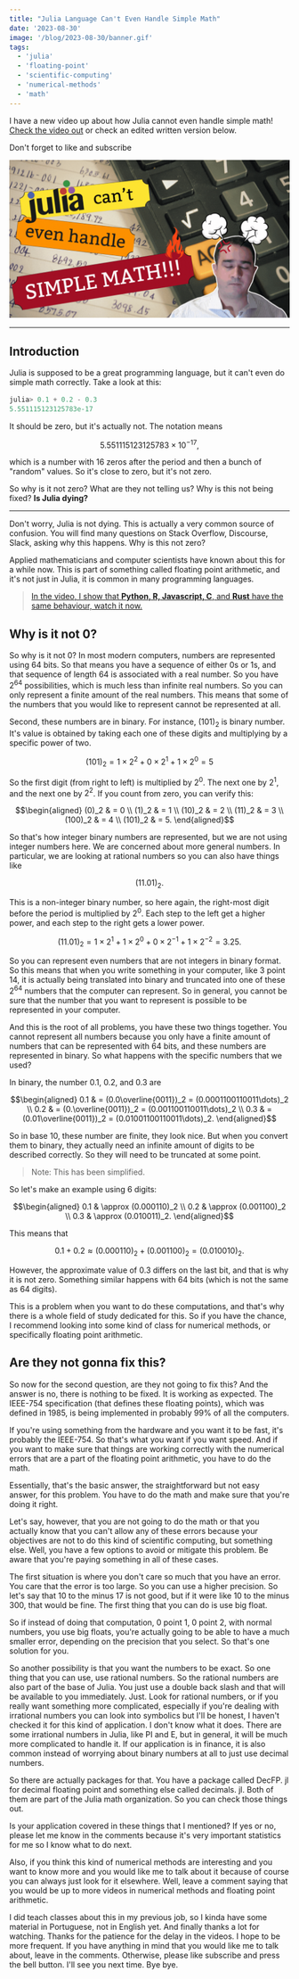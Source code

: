 ```yaml
---
title: "Julia Language Can't Even Handle Simple Math"
date: '2023-08-30'
image: '/blog/2023-08-30/banner.gif'
tags:
  - 'julia'
  - 'floating-point'
  - 'scientific-computing'
  - 'numerical-methods'
  - 'math'
---
```


I have a new video up about how Julia cannot even handle simple math! [Check the video out](https://youtu.be/siCWLWHSrvo) or check an edited written version below.

Don't forget to like and subscribe

[![Banner for youtube video](/blog/2023-08-30/banner.gif)](https://youtu.be/siCWLWHSrvo)

---

## Introduction

Julia is supposed to be a great programming language, but it can't even do simple math correctly.
Take a look at this:

```julia
julia> 0.1 + 0.2 - 0.3
5.551115123125783e-17
```

It should be zero, but it's actually not.
The notation means

$$5.551115123125783 \times 10^{-17},$$

which is a number with 16 zeros after the period and then a bunch of "random" values.
So it's close to zero, but it's not zero.

So why is it not zero?
What are they not telling us? Why is this not being fixed?
**Is Julia dying?**

---

Don't worry, Julia is not dying.
This is actually a very common source of confusion.
You will find many questions on Stack Overflow, Discourse, Slack, asking why this happens.
Why is this not zero?

Applied mathematicians and computer scientists have known about this for a while now.
This is part of something called floating point arithmetic, and it's not just in Julia, it is common in many programming languages.

> [In the video, I show that **Python, R, Javascript, C**, and **Rust** have the same behaviour, watch it now.](https://youtu.be/siCWLWHSrvo)

## Why is it not 0?

So why is it not 0?
In most modern computers, numbers are represented using 64 bits.
So that means you have a sequence of either 0s or 1s, and that sequence of length 64 is associated with a real number.
So you have $2^{64}$ possibilities, which is much less than infinite real numbers.
So you can only represent a finite amount of the real numbers.
This means that some of the numbers that you would like to represent cannot be represented at all.

Second, these numbers are in binary.
For instance, $(101)_2$ is binary number.
It's value is obtained by taking each one of these digits and multiplying by a specific power of two.

$$(101)_2 = 1\times2^2 + 0\times2^1 + 1\times2^0 = 5$$

So the first digit (from right to left) is multiplied by $2^0$.
The next one by $2^1$, and the next one by $2^2$.
If you count from zero, you can verify this:

$$\begin{aligned}
(0)_2 & = 0 \\
(1)_2 & = 1 \\
(10)_2 & = 2 \\
(11)_2 & = 3 \\
(100)_2 & = 4 \\
(101)_2 & = 5.
\end{aligned}$$

So that's how integer binary numbers are represented, but we are not using integer numbers here.
We are concerned about more general numbers.
In particular, we are looking at rational numbers so you can also have things like

$$(11.01)_2.$$

This is a non-integer binary number, so here again, the right-most digit before the period is multiplied by $2^0$.
Each step to the left get a higher power, and each step to the right gets a lower power.

$$(11.01)_2 = 1\times2^1 + 1\times2^0 + 0\times2^{-1} + 1\times2^{-2} = 3.25.$$

So you can represent even numbers that are not integers in binary format.
So this means that when you write something in your computer, like 3 point 14, it is actually being translated into binary and truncated into one of these $2^{64}$ numbers that the computer can represent.
So in general, you cannot be sure that the number that you want to represent is possible to be represented in your computer.

And this is the root of all problems, you have these two things together.
You cannot represent all numbers because you only have a finite amount of numbers that can be represented with 64 bits, and these numbers are represented in binary.
So what happens with the specific numbers that we used?

In binary, the number 0.1, 0.2, and 0.3 are

$$\begin{aligned}
0.1 & = (0.0\overline{0011})_2 = (0.0001100110011\dots)_2 \\
0.2 & = (0.\overline{0011})_2 = (0.001100110011\dots)_2 \\
0.3 & = (0.01\overline{0011})_2 = (0.01001100110011\dots)_2.
\end{aligned}$$

So in base 10, these number are finite, they look nice.
But when you convert them to binary, they actually need an infinite amount of digits to be described correctly.
So they will need to be truncated at some point.

> Note: This has been simplified.

So let's make an example using 6 digits:

$$\begin{aligned}
0.1 & \approx (0.000110)_2 \\
0.2 & \approx (0.001100)_2 \\
0.3 & \approx (0.010011)_2.
\end{aligned}$$

This means that

$$0.1 + 0.2 \approx (0.000110)_2 + (0.001100)_2 = (0.010010)_2.$$

However, the approximate value of $0.3$ differs on the last bit, and that is why it is not zero.
Something similar happens with 64 bits (which is not the same as 64 digits).

This is a problem when you want to do these computations, and that's why there is a whole field of study dedicated for this.
So if you have the chance, I recommend looking into some kind of class for numerical methods, or specifically floating point arithmetic.

## Are they not gonna fix this?

So now for the second question, are they not going to fix this? And the answer is no, there is nothing to be fixed.
It is working as expected.
The IEEE-754 specification (that defines these floating points), which was defined in 1985, is being implemented in probably 99% of all the computers.

If you're using something from the hardware and you want it to be fast, it's probably the IEEE-754.
So that's what you want if you want speed.
And if you want to make sure that things are working correctly with the numerical errors that are a part of the floating point arithmetic, you have to do the math.

Essentially, that's the basic answer, the straightforward but not easy answer, for this problem.
You have to do the math and make sure that you're doing it right.

Let's say, however, that you are not going to do the math or that you actually know that you can't allow any of these errors because your objectives are not to do this kind of scientific computing, but something else.
Well, you have a few options to avoid or mitigate this problem.
Be aware that you're paying something in all of these cases.

The first situation is where you don't care so much that you have an error.
You care that the error is too large.
So you can use a higher precision.
So let's say that 10 to the minus 17 is not good, but if it were like 10 to the minus 300, that would be fine.
The first thing that you can do is use big float.

So if instead of doing that computation, 0 point 1, 0 point 2, with normal numbers, you use big floats, you're actually going to be able to have a much smaller error, depending on the precision that you select.
So that's one solution for you.

So another possibility is that you want the numbers to be exact.
So one thing that you can use, use rational numbers.
So the rational numbers are also part of the base of Julia.
You just use a double back slash and that will be available to you immediately.
Just.
Look for rational numbers, or if you really want something more complicated, especially if you're dealing with irrational numbers you can look into symbolics but I'll be honest, I haven't checked it for this kind of application.
I don't know what it does.
There are some irrational numbers in Julia, like PI and E, but in general, it will be much more complicated to handle it.
If our application is in finance, it is also common instead of worrying about binary numbers at all to just use decimal numbers.

So there are actually packages for that.
You have a package called DecFP.
jl for decimal floating point and something else called decimals.
jl.
Both of them are part of the Julia math organization.
So you can check those things out.

Is your application covered in these things that I mentioned? If yes or no, please let me know in the comments because it's very important statistics for me so I know what to do next.

Also, if you think this kind of numerical methods are interesting and you want to know more and you would like me to talk about it because of course you can always just look for it elsewhere.
Well, leave a comment saying that you would be up to more videos in numerical methods and floating point arithmetic.

I did teach classes about this in my previous job, so I kinda have some material in Portuguese, not in English yet.
And finally thanks a lot for watching.
Thanks for the patience for the delay in the videos.
I hope to be more frequent.
If you have anything in mind that you would like me to talk about, leave in the comments.
Otherwise, please like subscribe and press the bell button.
I'll see you next time.
Bye bye.
